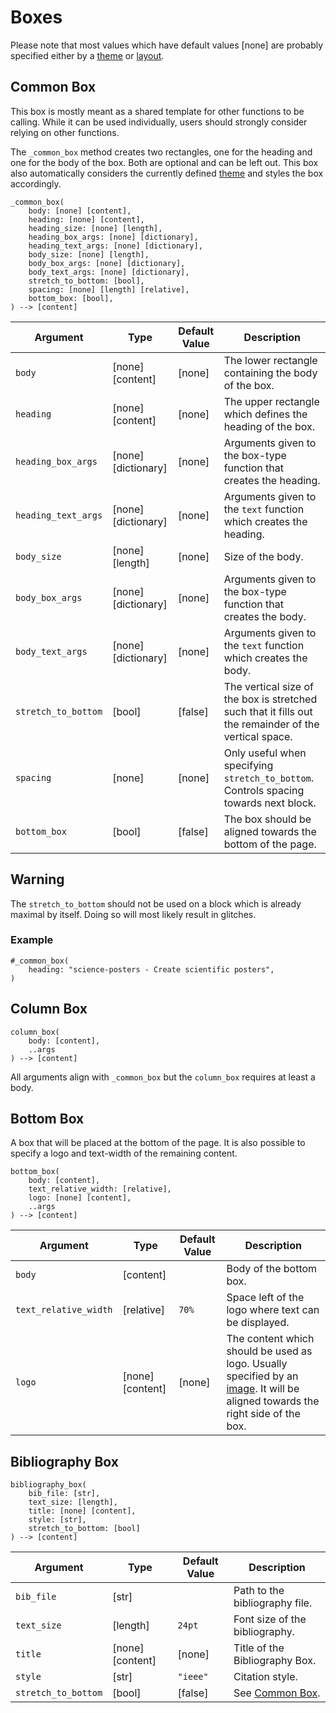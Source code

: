 # Boxes
Please note that most values which have default values [none] are probably specified either by a [theme](/documentation/themes) or [layout](/documentation/layouts).
## Common Box
This box is mostly meant as a shared template for other functions to be calling.
While it can be used individually, users should strongly consider relying on other functions.

The `_common_box` method creates two rectangles, one for the heading and one for the body of the box.
Both are optional and can be left out.
This box also automatically considers the currently defined [theme](themes) and styles the box accordingly.
```typst
_common_box(
    body: [none] [content],
	heading: [none] [content],
    heading_size: [none] [length],
	heading_box_args: [none] [dictionary],
    heading_text_args: [none] [dictionary],
    body_size: [none] [length],
	body_box_args: [none] [dictionary],
	body_text_args: [none] [dictionary],
	stretch_to_bottom: [bool],
    spacing: [none] [length] [relative],
	bottom_box: [bool],
) --> [content]
```

| Argument | Type | Default Value | Description |
| --- | --- | --- | --- |
| `body` | [none] [content] | [none] | The lower rectangle containing the body of the box. |
| `heading` | [none] [content] | [none] | The upper rectangle which defines the heading of the box.
| `heading_box_args` | [none] [dictionary] | [none] | Arguments given to the box-type function that creates the heading. |
| `heading_text_args` | [none] [dictionary] | [none] | Arguments given to the `text` function which creates the heading. |
| `body_size` | [none] [length] | [none] | Size of the body. |
| `body_box_args` | [none] [dictionary] | [none] | Arguments given to the box-type function that creates the body. |
| `body_text_args` | [none] [dictionary] | [none] | Arguments given to the `text` function which creates the body. |
| `stretch_to_bottom` | [bool] | [false] | The vertical size of the box is stretched such that it fills out the remainder of the vertical space. |
| `spacing` | [none] | [none] | Only useful when specifying `stretch_to_bottom`. Controls spacing towards next block. |
| `bottom_box` | [bool] | [false] | The box should be aligned towards the bottom of the page. |

<div class="warning-block">
    <h2>Warning</h2>
    <p>The <code>stretch_to_bottom</code> should not be used on a block which is already maximal by itself.
    Doing so will most likely result in glitches.
    </p>
</div>

### Example
```typst
#_common_box(
    heading: "science-posters - Create scientific posters",
)
```

## Column Box
```typst
column_box(
	body: [content],
	..args
) --> [content]
```
All arguments align with `_common_box` but the `column_box` requires at least a body.

## Bottom Box
A box that will be placed at the bottom of the page.
It is also possible to specify a logo and text-width of the remaining content.
```typst
bottom_box(
    body: [content],
    text_relative_width: [relative],
    logo: [none] [content],
    ..args
) --> [content]
```
| Argument | Type | Default Value | Description |
| --- | --- | --- | --- |
| `body` | [content] | | Body of the bottom box. |
| `text_relative_width` | [relative] | `70%` | Space left of the logo where text can be displayed. |
| `logo` | [none] [content] | [none] | The content which should be used as logo. Usually specified by an [image](https://typst.app/docs/reference/visualize/image/). It will be aligned towards the right side of the box. |

## Bibliography Box
```typst
bibliography_box(
    bib_file: [str],
    text_size: [length],
    title: [none] [content],
    style: [str],
    stretch_to_bottom: [bool]
) --> [content]
```

| Argument | Type | Default Value | Description |
| --- | --- | --- | --- |
| `bib_file` | [str] | | Path to the bibliography file. |
| `text_size` | [length] | `24pt` | Font size of the bibliography. |
| `title` | [none] [content] | [none] | Title of the Bibliography Box. |
| `style` | [str] | `"ieee"` | Citation style. |
| `stretch_to_bottom` | [bool] | [false] | See [Common Box](#common-box). |
